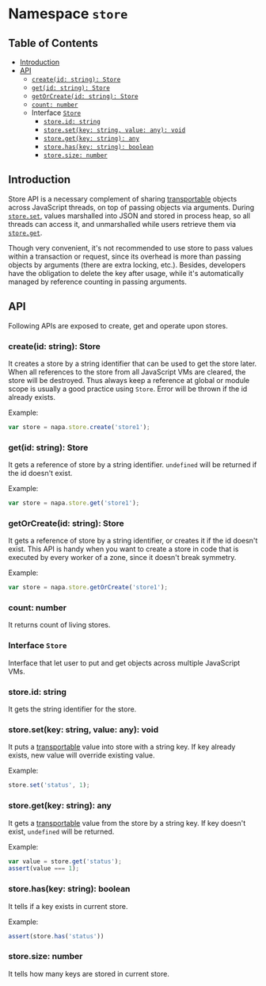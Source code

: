 # Namespace `store`

## Table of Contents
- [Introduction](#intro)
- [API](#api)
    - [`create(id: string): Store`](#create)
    - [`get(id: string): Store`](#get)
    - [`getOrCreate(id: string): Store`](#getorcreate)
    - [`count: number`](#count)
    - Interface [`Store`](#store)
        - [`store.id: string`](#store-id)
        - [`store.set(key: string, value: any): void`](#store-set)
        - [`store.get(key: string): any`](#store-get)
        - [`store.has(key: string): boolean`](#store-has)
        - [`store.size: number`](#store-size)

## <a name="intro"></a> Introduction
Store API is a necessary complement of sharing [transportable](transport.md#transportable-types) objects across JavaScript threads, on top of passing objects via arguments. During [`store.set`](#store-set), values marshalled into JSON and stored in process heap, so all threads can access it, and unmarshalled while users retrieve them via [`store.get`](#store-get).

Though very convenient, it's not recommended to use store to pass values within a transaction or request, since its overhead is more than passing objects by arguments (there are extra locking, etc.). Besides, developers have the obligation to delete the key after usage, while it's automatically managed by reference counting in passing arguments.

## <a name="api"></a> API
Following APIs are exposed to create, get and operate upon stores.

### <a name="create"></a> create(id: string): Store
It creates a store by a string identifier that can be used to get the store later. When all references to the store from all JavaScript VMs are cleared, the store will be destroyed. Thus always keep a reference at global or module scope is usually a good practice using `Store`. Error will be thrown if the id already exists.

Example:
```js
var store = napa.store.create('store1');
```
### <a name="get"></a> get(id: string): Store
It gets a reference of store by a string identifier. `undefined` will be returned if the id doesn't exist. 

Example:
```js
var store = napa.store.get('store1');
```

### <a name="getorcreate"></a> getOrCreate(id: string): Store
It gets a reference of store by a string identifier, or creates it if the id doesn't exist. This API is handy when you want to create a store in code that is executed by every worker of a zone, since it doesn't break symmetry.

Example:
```js
var store = napa.store.getOrCreate('store1');
```
### <a name="count"></a> count: number
It returns count of living stores.

### <a name="store"></a> Interface `Store`
Interface that let user to put and get objects across multiple JavaScript VMs.

### <a name="store-id"></a> store.id: string
It gets the string identifier for the store.

### <a name="store-set"></a> store.set(key: string, value: any): void
It puts a [transportable](transport.md#transportable-types) value into store with a string key. If key already exists, new value will override existing value.

Example:
```js
store.set('status', 1);
```
### <a name="store-get"></a> store.get(key: string): any
It gets a [transportable](transportable.md#transportable-types) value from the store by a string key. If key doesn't exist, `undefined` will be returned.

Example:
```js
var value = store.get('status');
assert(value === 1);
```
### <a name="store-has"></a> store.has(key: string): boolean
It tells if a key exists in current store.

Example:
```js
assert(store.has('status'))
```

### <a name="store-size"></a> store.size: number
It tells how many keys are stored in current store.
